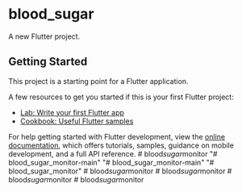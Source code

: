 # blood_sugar

A new Flutter project.

## Getting Started

This project is a starting point for a Flutter application.

A few resources to get you started if this is your first Flutter project:

- [Lab: Write your first Flutter app](https://docs.flutter.dev/get-started/codelab)
- [Cookbook: Useful Flutter samples](https://docs.flutter.dev/cookbook)

For help getting started with Flutter development, view the
[online documentation](https://docs.flutter.dev/), which offers tutorials,
samples, guidance on mobile development, and a full API reference.
#   b l o o d _ s u g a r _ m o n i t o r  
 "# blood_sugar_monitor-main" 
"# blood_sugar_monitor-main" 
"# blood_sugar_monitor" 
#   b l o o d _ s u g a r _ m o n i t o r  
 #   b l o o d _ s u g a r _ m o n i t o r  
 #   b l o o d _ s u g a r _ m o n i t o r  
 #   b l o o d _ s u g a r _ m o n i t o r  
 